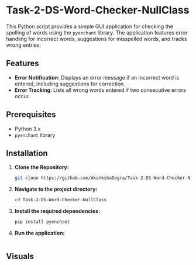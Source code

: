 # Task-2-DS-Word-Checker-NullClass

This Python script provides a simple GUI application for checking the spelling of words using the `pyenchant` library. The application features error handling for incorrect words, suggestions for misspelled words, and tracks wrong entries.

## Features

- **Error Notification**: Displays an error message if an incorrect word is entered, including suggestions for correction.
- **Error Tracking**: Lists all wrong words entered if two consecutive errors occur.

## Prerequisites

- Python 3.x
- `pyenchant` library

## Installation

1. **Clone the Repository:**

   ```bash
   git clone https://github.com/AkankshaDogra/Task-2-DS-Word-Checker-NullClass.git

2. **Navigate to the project directory:**
   
   ```bash
   cd Task-2-DS-Word-Checker-NullClass
   
3. **Install the required dependencies:**

   ```bash
   pip install pyenchant

4. **Run the application:**

   ```bash
   

## Visuals
